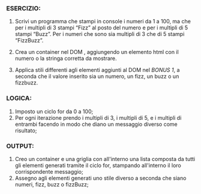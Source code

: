 ### ESERCIZIO:

1. Scrivi un programma che stampi in console i numeri da 1 a 100,
 ma che per i multipli di 3 stampi “Fizz” al posto del numero e per i multipli di 5 stampi “Buzz”.
Per i numeri che sono sia multipli di 3 che di 5 stampi “FizzBuzz”.

2. Crea un container nel DOM , aggiungendo un elemento html con il numero o la stringa corretta da mostrare.

3. Applica stili differenti agli elementi aggiunti al DOM nel *BONUS 1*, a seconda che il valore inserito sia un numero, un fizz, un buzz o un fizzbuzz.

### LOGICA:

1. Imposto un ciclo for da 0 a 100;
2. Per ogni iterazione prendo i multipli di 3, i multipli di 5, e i multipli di entrambi facendo in modo che diano un messaggio diverso come risultato;

### OUTPUT:
1. Creo un container e una griglia con all'interno una lista composta da tutti gli elementi generati tramite il ciclo for, stampando all'interno il loro corrispondente messaggio;
2. Assegno agli elementi generati uno stile diverso a seconda che siano numeri, fizz, buzz o fizzBuzz;
